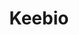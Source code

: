 ---
description: Sign up for their newsletter to get 5% off your first order.
link: https://keeb.io/selfhosted
shortname: keeb.io-je
title: Keebio
---
